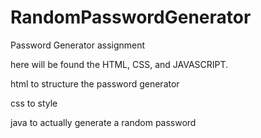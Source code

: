 # RandomPasswordGenerator
Password Generator assignment 

here will be found the HTML, CSS, and JAVASCRIPT.

html to structure the password generator 

css to style 

java to actually generate a random password 
